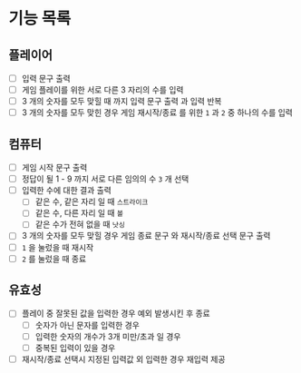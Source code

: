 # 기능 목록

## 플레이어

- [ ] 입력 문구 출력
- [ ] 게임 플레이를 위한 서로 다른 3 자리의 수를 입력
- [ ] 3 개의 숫자를 모두 맞힐 때 까지 입력 문구 출력 과 입력 반복
- [ ] 3 개의 숫자를 모두 맞힌 경우 게임 재시작/종료 를 위한 `1` 과 `2` 중 하나의 수를 입력

## 컴퓨터

- [ ] 게임 시작 문구 출력
- [ ] 정답이 될 1 - 9 까지 서로 다른 임의의 수 `3` 개 선택
- [ ] 입력한 수에 대한 결과 출력
  - [ ] 같은 수, 같은 자리 일 때 `스트라이크`
  - [ ] 같은 수, 다른 자리 일 때 `볼`
  - [ ] 같은 수가 전혀 없을 때 `낫싱`
- [ ] 3 개의 숫자를 모두 맞힐 경우 게임 종료 문구 와 재시작/종료 선택 문구 출력
- [ ] `1` 을 눌렀을 때 재시작
- [ ] `2` 를 눌렀을 때 종료

## 유효성

- [ ] 플레이 중 잘못된 값을 입력한 경우 예외 발생시킨 후 종료
  - [ ] 숫자가 아닌 문자를 입력한 경우
  - [ ] 입력한 숫자의 개수가 3개 미만/초과 일 경우
  - [ ] 중복된 입력이 있을 경우
- [ ] 재시작/종료 선택시 지정된 입력값 외 입력한 경우 재입력 제공
